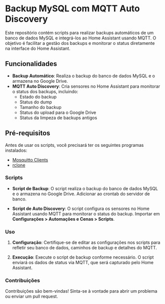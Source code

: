 # Backup MySQL com MQTT Auto Discovery

Este repositório contém scripts para realizar backups automáticos de um banco de dados MySQL e integrá-los ao Home Assistant usando MQTT. O objetivo é facilitar a gestão dos backups e monitorar o status diretamente na interface do Home Assistant.

## Funcionalidades

- **Backup Automático**: Realiza o backup do banco de dados MySQL e o armazena no Google Drive.
- **MQTT Auto Discovery**: Cria sensores no Home Assistant para monitorar o status dos backups, incluindo:
  - Estado do backup
  - Status do dump
  - Tamanho do backup
  - Status do upload para o Google Drive
  - Status da limpeza de backups antigos

## Pré-requisitos

Antes de usar os scripts, você precisará ter os seguintes programas instalados:

- [Mosquitto Clients](https://mosquitto.org/download/)
- [rclone](https://rclone.org/)


### Scripts

- __Script de Backup__: O script realiza o backup do banco de dados MySQL e o armazena no Google Drive. Adicionar ao crontab do servidor de banco. 

- __Script de Auto Discovery__: O script configura os sensores no Home Assistant usando MQTT para monitorar o status do backup. Importar em __Configurações > Automações e Cenas > Scripts__.

### Uso

1. __Configuração__: Certifique-se de editar as configurações nos scripts para refletir seu banco de dados, caminhos de backup e detalhes do MQTT.

2. __Execução__: Execute o script de backup conforme necessário. O script enviará os dados de status via MQTT, que será capturado pelo Home Assistant.

### Contribuições
Contribuições são bem-vindas! Sinta-se à vontade para abrir um problema ou enviar um pull request.

